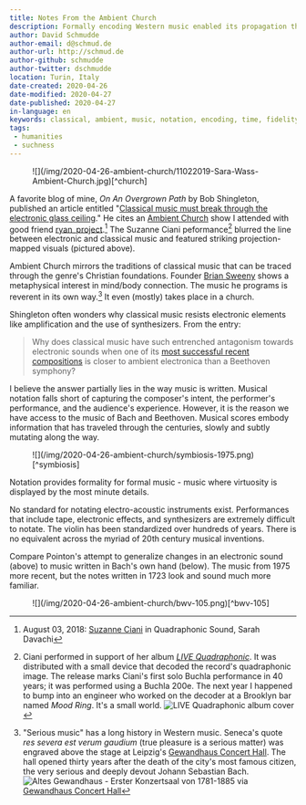 ```yaml
---
title: Notes From the Ambient Church
description: Formally encoding Western music enabled its propagation through the centuries, creating an industry and a practice where this notation is essentially requisite.
author: David Schmudde
author-email: d@schmud.de
author-url: http://schmud.de
author-github: schmudde
author-twitter: dschmudde
location: Turin, Italy
date-created: 2020-04-26
date-modified: 2020-04-27
date-published: 2020-04-27
in-language: en
keywords: classical, ambient, music, notation, encoding, time, fidelity
tags:
 - humanities
 - suchness
---
```


<figure>
![](/img/2020-04-26-ambient-church/11022019-Sara-Wass-Ambient-Church.jpg)[^church]

[^church]: {-} Suzanne Ciani in Quadraphonic Sound at Ambient Church, August 03, 2018
</figure>

A favorite blog of mine, *On An Overgrown Path* by Bob Shingleton, published an article entitled "[Classical music must break through the electronic glass ceiling](https://www.overgrownpath.com/2020/03/classical-music-must-break-through.html)." He cites an [Ambient Church](https://ambient.church/) show I attended with good friend [ryan_project](https://twitter.com/ryan_project).[^ciani] The Suzanne Ciani peformance[^quadraphonic] blurred the line between electronic and classical music and featured striking projection-mapped visuals (pictured above).

[^ciani]: August 03, 2018: [Suzanne Ciani](https://www.sevwave.com/bio) in Quadraphonic Sound, Sarah Davachi
[^quadraphonic]: Ciani performed in support of her album [*LIVE Quadraphonic*](http://www.cykik.com/quad/ciani). It was distributed with a small device that decoded the record's quadraphonic image. The release marks Ciani's first solo Buchla performance in 40 years; it was performed using a Buchla 200e. The next year I happened to bump into an engineer who worked on the decoder at a Brooklyn bar named *Mood Ring*. It's a small world. ![LIVE Quadraphonic album cover](/img/2020-04-26-ambient-church/live-quadraphonic.jpg)

Ambient Church mirrors the traditions of classical music that can be traced through the genre's Christian foundations. Founder [Brian Sweeny](https://briansweeny.zone) shows a metaphysical interest in mind/body connection. The music he programs is reverent in its own way.[^serious] It even (mostly) takes place in a church.

[^serious]: "Serious music" has a long history in Western music. Seneca's quote *res severa est verum gaudium* (true pleasure is a serious matter) was engraved above the stage at Leipzig's [Gewandhaus Concert Hall](https://www.gewandhausorchester.de/). The hall opened thirty years after the death of the city's most famous citizen, the very serious and deeply devout Johann Sebastian Bach. ![Altes Gewandhaus - Erster Konzertsaal von 1781-1885](/img/2020-04-26-ambient-church/csm_1881-Altes-Gewandhaus-Konzertsaal_73876a6594.jpg) via [Gewandhaus Concert Hall](https://www.gewandhausorchester.de/en/gewandhaus/history/)

Shingleton often wonders why classical music resists electronic elements like amplification and the use of synthesizers. From the entry:

> Why does classical music have such entrenched antagonism towards electronic sounds when one of its [most successful recent compositions](https://johnlutheradams.bandcamp.com/album/become-ocean) is closer to ambient electronica than a Beethoven symphony?

I believe the answer partially lies in the way music is written. Musical notation falls short of capturing the composer's intent, the performer's performance, and the audience's experience. However, it is the reason we have access to the music of Bach and Beethoven. Musical scores embody information that has traveled through the centuries, slowly and subtly mutating along the way.

<figure>
![](/img/2020-04-26-ambient-church/symbiosis-1975.png)[^symbiosis]

[^symbiosis]: Malcolm Pointon score for *Symbiosis* (1975) via "[Early British electronic music by Malcolm Pointon to be released for the first time](https://www.thewire.co.uk/news/44044/early-british-electronic-music-by-malcolm-pointon-to-be-released-for-the-first-time)" in *Wire*. More interesting scores are can be found on [this thread](https://llllllll.co/t/experimental-music-notation-resources/149) at llllllll.co.
</figure>

Notation provides formality for formal music - music where virtuosity is displayed by the most minute details.

No standard for notating electro-acoustic instruments exist. Performances that include tape, electronic effects, and synthesizers are extremely difficult to notate. The violin has been standardized over hundreds of years. There is no equivalent across the myriad of 20th century musical inventions.

Compare Pointon's attempt to generalize changes in an electronic sound (above) to music written in Bach's own hand (below). The music from 1975 more recent, but the notes written in 1723 look and sound much more familiar.

<figure>
![](/img/2020-04-26-ambient-church/bwv-105.png)[^bwv-105]

[^bwv-105]: {-} Bach's autograph of an aria in the cantata *Herr, gehe nicht ins Gericht mit deinem Knecht*, BWV 105 via [Wikipedia](https://en.wikipedia.org/wiki/File:Bwv105-wie-zittern.png)
</figure>
